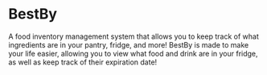 <h1>BestBy</h1>
<p>A food inventory management system that allows you to keep track of what ingredients are in your pantry, fridge, and more! BestBy is made to make your life easier, allowing you to view what food and drink are in your fridge, as well as keep track of their expiration date!</p>
